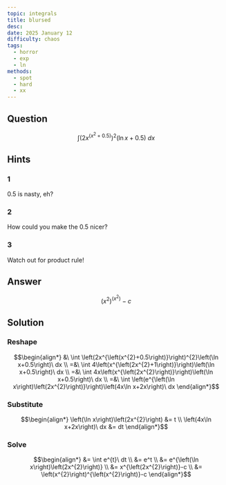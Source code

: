 ```yaml
---
topic: integrals
title: blursed
desc: 
date: 2025 January 12
difficulty: chaos
tags:
  - horror
  - exp
  - ln
methods:
  - spot
  - hard
  - xx
---
```



## Question
```math
\int
  \left(
    2x^{\left(x^2 + 0.5\right)}
  \right)^2
  \left(
    \ln{x} + 0.5
  \right)
\ dx
```


## Hints

### 1
$0.5$ is nasty, eh?

### 2
How could you make the $0.5$ nicer?

### 3
Watch out for product rule!


## Answer
```math
\left(x^{2}\right)^{\left(x^{2}\right)}-c
```


## Solution

### Reshape
```math
\begin{align*}
  &\ \int \left(2x^{\left(x^{2}+0.5\right)}\right)^{2}\left(\ln x+0.5\right)\ dx
  \\ =&\ \int 4\left(x^{\left(2x^{2}+1\right)}\right)\left(\ln x+0.5\right)\ dx
  \\ =&\ \int 4x\left(x^{\left(2x^{2}\right)}\right)\left(\ln x+0.5\right)\ dx
  \\ =&\ \int \left(e^{\left(\ln x\right)\left(2x^{2}\right)}\right)\left(4x\ln x+2x\right)\ dx
\end{align*}
```

### Substitute
```math
\begin{align*}
  \left(\ln x\right)\left(2x^{2}\right) &= t
  \\ \left(4x\ln x+2x\right)\ dx &= dt
\end{align*}
```

### Solve
```math
\begin{align*}
  &= \int e^{t}\ dt
  \\ &= e^t
  \\ &= e^{\left(\ln x\right)\left(2x^{2}\right)}
  \\ &= x^{\left(2x^{2}\right)}-c
  \\ &= \left(x^{2}\right)^{\left(x^{2}\right)}-c
\end{align*}
```
